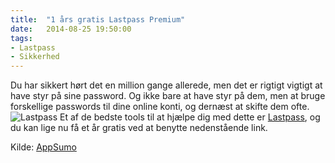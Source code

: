 ```yaml
---
title:  "1 års gratis Lastpass Premium"
date:   2014-08-25 19:50:00
tags:
- Lastpass
- Sikkerhed
---
```

Du har sikkert hørt det en million gange allerede, men det er rigtigt vigtigt at have styr på sine password.
Og ikke bare at have styr på dem, men at bruge forskellige passwords til dine online konti, og dernæst at skifte dem ofte.
![Lastpass](https://lastpass.com/media/pressroom/LastPassLogo493x60.png)
Et af de bedste tools til at hjælpe dig med dette er [Lastpass](https://lastpass.com/), og du kan lige nu få et år gratis ved at benytte nedenstående link.

Kilde: [AppSumo](https://www.appsumo.com/lastpass-deal/buy/)
